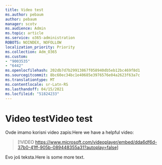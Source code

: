 ```yaml
---
title: Video test
ms.author: pebaum
author: pebaum
manager: scotv
ms.audience: Admin
ms.topic: article
ms.service: o365-administration
ROBOTS: NOINDEX, NOFOLLOW
localization_priority: Priority
ms.collection: Adm_O365
ms.custom:
- "9003535"
- "6442"
ms.openlocfilehash: 202db7d7b29913867f058940db5eb12bc469f8d1
ms.sourcegitcommit: 8bc60ec34bc1e40685e3976576e04a2623f63a7c
ms.translationtype: MT
ms.contentlocale: sr-Latn-RS
ms.lasthandoff: 04/15/2021
ms.locfileid: "51824233"
---
```

# <a name="video-test"></a><span data-ttu-id="bae60-102">Video test</span><span class="sxs-lookup"><span data-stu-id="bae60-102">Video test</span></span>

<span data-ttu-id="bae60-103">Ovde imamo korisni video zapis:</span><span class="sxs-lookup"><span data-stu-id="bae60-103">Here we have a helpful video:</span></span>

>[!VIDEO https://www.microsoft.com/videoplayer/embed/dda6df6d-37b0-41ff-905b-089448355a31?autoplay=false]

<span data-ttu-id="bae60-104">Evo još teksta.</span><span class="sxs-lookup"><span data-stu-id="bae60-104">Here is some more text.</span></span>
